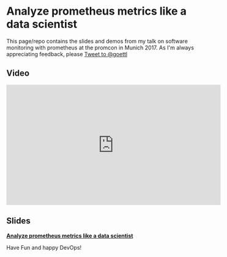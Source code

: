 # Analyze prometheus  metrics like a data scientist

This page/repo contains the slides and demos from my talk on 
software monitoring with prometheus at the promcon in Munich 2017.
As I'm always appreciating feedback, please 
<a href="https://twitter.com/intent/tweet?screen_name=goettl&ref_src=twsrc%5Etfw" class="twitter-mention-button" data-show-count="false">Tweet to @goettl</a><script async src="https://platform.twitter.com/widgets.js" charset="utf-8"></script> 

## Video
<iframe width="560" height="315" src="https://www.youtube.com/embed/aUOgPdaXOwQ" frameborder="0" allowfullscreen></iframe>

## Slides
<a href="https://goettl79.github.io/pres17-promcon-analyze-prometheus-metrics-like-a-data-scientist/prometheus-slides.md.html" target="_blank" type="text/html">
<b>Analyze prometheus metrics like a data scientist</b></a>


Have Fun and happy DevOps!